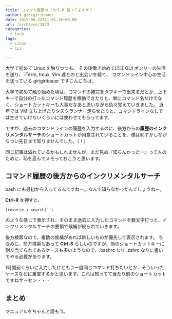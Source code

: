 ```yaml
---
title: コマンド履歴の Ctrl-R 使ってますか？
author: girigiribauer
date: 2015-06-23T11:01:36+00:00
url: /archives/1873
categories:
  - tech
tags:
  - Linux
  - CLI

---
```

大学で初めて Linux を触りつつも、 その後働き始めてほぼ GUI オンリーの生活を送り、 iTerm, tmux, Vim 達とのと出会いを経て、 コマンドライン中心の生活を送っている girigiribauer ですこんにちは。

大学で初めて触り始めた頃は、コマンドの補完をタブキーで出来るだとか、上下キーで自分の打ったコマンド履歴を移動できたりと、単にコマンド名だけでなく、ショートカットキーも大事だなあと思いながら色々覚えていきました。 近年では VM 立ち上げたりタスクランナー走らせたりと、コマンドラインなしでは生きていけないくらいには使わせてもらってます。

ですが、過去のコマンドラインの履歴を入力するのに、後方からの**履歴のインクリメンタルサーチ**のショートカットが用意されていることを、僕は恥ずかしながらつい先日まで知りませんでした。（！）

同じ記事は溢れているかもしれませんが、まだ見ぬ『知らんかったー』って人のために、恥を忍んでメモっておこうと思います。

## コマンド履歴の後方からのインクリメンタルサーチ

bash にも最初から入ってるんですねー。なんで知らなかったんでしょうねー。

**Ctrl-R** を押すと、

    (reverse-i-search)`':
    

のような感じで表示され、そのまま過去に入力したコマンドを数文字打つと、インクリメンタルサーチの要領で候補が絞られていきます。

後方検索なので、複数の候補があれば新しいものが優先して表示されます。 ちなみに、前方検索もあって **Ctrl-S** らしいのですが、他のショートカットキーに割り当てられてあるケースも多いようなので、.bashrc なり .zshrc なりに書いてやる必要があります。

1時間前くらいに入力したけどもう一度同じコマンド打ちたいとか、そういったケースなどに重宝するかと思います。これは知ってて当たり前のショートカットですねサーセン・・・

## まとめ

マニュアルをちゃんと読もう。
